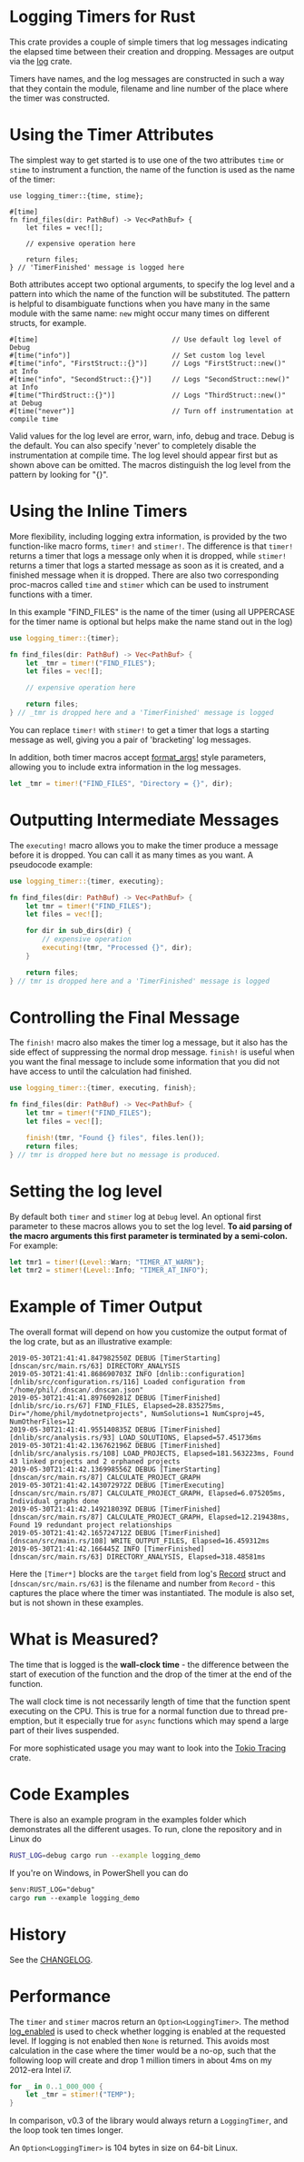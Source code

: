 # Logging Timers for Rust

This crate provides a couple of simple timers that log messages indicating the elapsed
time between their creation and dropping. Messages are output via the
[log](https://crates.io/crates/log) crate.

Timers have names, and the log messages are constructed in such a way that they contain
the module, filename and line number of the place where the timer was constructed.


# Using the Timer Attributes

The simplest way to get started is to use one of the two attributes `time` or `stime` to
instrument a function, the name of the function is used as the name of the timer:

```norun
use logging_timer::{time, stime};

#[time]
fn find_files(dir: PathBuf) -> Vec<PathBuf> {
    let files = vec![];

    // expensive operation here

    return files;
} // 'TimerFinished' message is logged here
```

Both attributes accept two optional arguments, to specify the log level and a pattern
into which the name of the function will be substituted. The pattern is helpful to
disambiguate functions when you have many in the same module with the same name: `new`
might occur many times on different structs, for example.

```norun
#[time]                                 // Use default log level of Debug
#[time("info")]                         // Set custom log level
#[time("info", "FirstStruct::{}")]      // Logs "FirstStruct::new()" at Info
#[time("info", "SecondStruct::{}")]     // Logs "SecondStruct::new()" at Info
#[time("ThirdStruct::{}")]              // Logs "ThirdStruct::new()" at Debug
#[time("never")]                        // Turn off instrumentation at compile time
```

Valid values for the log level are error, warn, info, debug and trace. Debug is the default.
You can also specify 'never' to completely disable the instrumentation at compile time.
The log level should appear first but as shown above can be omitted. The macros distinguish
the log level from the pattern by looking for "{}".


# Using the Inline Timers

More flexibility, including logging extra information, is provided by the two function-like
macro forms, `timer!` and `stimer!`. The difference is that `timer!` returns a timer that
logs a message only when it is dropped, while `stimer!` returns a timer that logs a started
message as soon as it is created, and a finished message when it is dropped. There are also
two corresponding proc-macros called `time` and `stimer` which can be used to instrument
functions with a timer.

In this example "FIND_FILES" is the name of the timer (using all UPPERCASE for the timer
name is optional but helps make the name stand out in the log)


```rs
use logging_timer::{timer};

fn find_files(dir: PathBuf) -> Vec<PathBuf> {
    let _tmr = timer!("FIND_FILES");
    let files = vec![];

    // expensive operation here

    return files;
} // _tmr is dropped here and a 'TimerFinished' message is logged
```

You can replace `timer!` with `stimer!` to get a timer that logs a starting message as
well, giving you a pair of 'bracketing' log messages.

In addition, both timer macros accept [format_args!](https://doc.rust-lang.org/std/macro.format_args.html)
style parameters, allowing you to include extra information in the log messages.

```rs
let _tmr = timer!("FIND_FILES", "Directory = {}", dir);
```


# Outputting Intermediate Messages

The `executing!` macro allows you to make the timer produce a message before it is dropped.
You can call it as many times as you want. A pseudocode example:

```rs
use logging_timer::{timer, executing};

fn find_files(dir: PathBuf) -> Vec<PathBuf> {
    let tmr = timer!("FIND_FILES");
    let files = vec![];

    for dir in sub_dirs(dir) {
        // expensive operation
        executing!(tmr, "Processed {}", dir);
    }

    return files;
} // tmr is dropped here and a 'TimerFinished' message is logged
```


# Controlling the Final Message

The `finish!` macro also makes the timer log a message, but it also has the side
effect of suppressing the normal drop message.  `finish!` is useful when you want the final
message to include some information that you did not have access to until the calculation had
finished.

```rs
use logging_timer::{timer, executing, finish};

fn find_files(dir: PathBuf) -> Vec<PathBuf> {
    let tmr = timer!("FIND_FILES");
    let files = vec![];

    finish!(tmr, "Found {} files", files.len());
    return files;
} // tmr is dropped here but no message is produced.
```

# Setting the log level

By default both `timer` and `stimer` log at `Debug` level. An optional first parameter to
these macros allows you to set the log level. **To aid parsing of the macro arguments this
first parameter is terminated by a semi-colon.** For example:

```rs
let tmr1 = timer!(Level::Warn; "TIMER_AT_WARN");
let tmr2 = stimer!(Level::Info; "TIMER_AT_INFO");
```
# Example of Timer Output

The overall format will depend on how you customize the output format of the log crate, but as an illustrative example:

```text
2019-05-30T21:41:41.847982550Z DEBUG [TimerStarting] [dnscan/src/main.rs/63] DIRECTORY_ANALYSIS
2019-05-30T21:41:41.868690703Z INFO [dnlib::configuration] [dnlib/src/configuration.rs/116] Loaded configuration from "/home/phil/.dnscan/.dnscan.json"
2019-05-30T21:41:41.897609281Z DEBUG [TimerFinished] [dnlib/src/io.rs/67] FIND_FILES, Elapsed=28.835275ms, Dir="/home/phil/mydotnetprojects", NumSolutions=1 NumCsproj=45, NumOtherFiles=12
2019-05-30T21:41:41.955140835Z DEBUG [TimerFinished] [dnlib/src/analysis.rs/93] LOAD_SOLUTIONS, Elapsed=57.451736ms
2019-05-30T21:41:42.136762196Z DEBUG [TimerFinished] [dnlib/src/analysis.rs/108] LOAD_PROJECTS, Elapsed=181.563223ms, Found 43 linked projects and 2 orphaned projects
2019-05-30T21:41:42.136998556Z DEBUG [TimerStarting] [dnscan/src/main.rs/87] CALCULATE_PROJECT_GRAPH
2019-05-30T21:41:42.143072972Z DEBUG [TimerExecuting] [dnscan/src/main.rs/87] CALCULATE_PROJECT_GRAPH, Elapsed=6.075205ms, Individual graphs done
2019-05-30T21:41:42.149218039Z DEBUG [TimerFinished] [dnscan/src/main.rs/87] CALCULATE_PROJECT_GRAPH, Elapsed=12.219438ms, Found 19 redundant project relationships
2019-05-30T21:41:42.165724712Z DEBUG [TimerFinished] [dnscan/src/main.rs/108] WRITE_OUTPUT_FILES, Elapsed=16.459312ms
2019-05-30T21:41:42.166445Z INFO [TimerFinished] [dnscan/src/main.rs/63] DIRECTORY_ANALYSIS, Elapsed=318.48581ms
```

Here the `[Timer*]` blocks are the `target` field from log's [Record](https://docs.rs/log/0.4.6/log/struct.Record.html)
struct and `[dnscan/src/main.rs/63]` is the filename and number from `Record` - this captures the place where the timer was
instantiated. The module is also set, but is not shown in these examples.

# What is Measured?

The time that is logged is the **wall-clock time** - the difference between the start
of execution of the function and the drop of the timer at the end of the function.

The wall clock time is not necessarily length of time that the function spent executing
on the CPU. This is true for a normal function due to thread pre-emption, but it especially
true for `async` functions which may spend a large part of their lives suspended.

For more sophisticated usage you may want to look into the [Tokio Tracing](https://github.com/tokio-rs/tracing)
crate.


# Code Examples

There is also an example program in the examples folder which demonstrates all the
different usages. To run, clone the repository and in Linux do

```sh
RUST_LOG=debug cargo run --example logging_demo
```

If you're on Windows, in PowerShell you can do

```ps
$env:RUST_LOG="debug"
cargo run --example logging_demo
```

# History

See the [CHANGELOG](CHANGELOG.md).

# Performance

The `timer` and `stimer` macros return an `Option<LoggingTimer>`. The method
[log_enabled](https://doc.rust-lang.org/1.1.0/log/macro.log_enabled!.html) is
used to check whether logging is enabled at the requested level. If logging is
not enabled then `None` is returned. This avoids most calculation in the case
where the timer would be a no-op, such that the following loop will create and
drop 1 million timers in about 4ms on my 2012-era Intel i7.

```rs
for _ in 0..1_000_000 {
    let _tmr = stimer!("TEMP");
}
```

In comparison, v0.3 of the library would always return a `LoggingTimer`, and
the loop took ten times longer.

An `Option<LoggingTimer>` is 104 bytes in size on 64-bit Linux.

